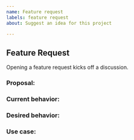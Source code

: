 ```yaml
---
name: Feature request
labels: feature request
about: Suggest an idea for this project

---
```


## Feature Request

Opening a feature request kicks off a discussion.

### Proposal:

### Current behavior:

### Desired behavior:

### Use case: <!-- [Why is this important (helps with prioritizing requests)] -->
